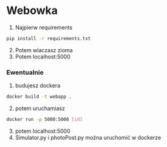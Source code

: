 # Webowka 
1. Najpierw requirements
```bash
pip install -r requirements.txt
```
2. Potem wlaczasz zioma 
3. Potem localhost:5000

### Ewentualnie 
1. budujesz dockera 
```bash
docker build -t webapp .
```
2. potem uruchamiasz
```bash
docker run -p 5000:5000 [id]
```
3. potem localhost:5000
4. Simulator.py i photoPost.py można uruchomić w dockerze 